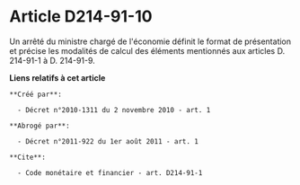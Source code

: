 # Article D214-91-10

Un arrêté du ministre chargé de l'économie définit le format de présentation et précise les modalités de calcul des éléments
mentionnés aux articles D. 214-91-1 à D. 214-91-9.

**Liens relatifs à cet article**

	**Créé par**:

	  - Décret n°2010-1311 du 2 novembre 2010 - art. 1

	**Abrogé par**:

	  - Décret n°2011-922 du 1er août 2011 - art. 1

	**Cite**:

	  - Code monétaire et financier - art. D214-91-1
